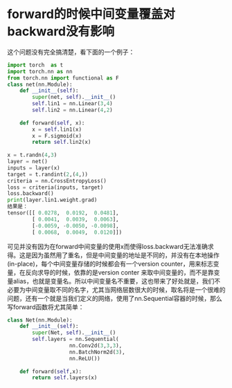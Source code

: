 # forward的时候中间变量覆盖对backward没有影响
这个问题没有完全搞清楚，看下面的一个例子：
```python
import torch  as t
import torch.nn as nn
from torch.nn import functional as F
class net(nn.Module):
    def __init__(self):
        super(net, self).__init__()
        self.lin1 = nn.Linear(3,4)
        self.lin2 = nn.Linear(4,2)
    
    def forward(self, x):
        x = self.lin1(x)
        x = F.sigmoid(x)
        return self.lin2(x)
    
x = t.randn(4,3)
layer = net()
inputs = layer(x)
target = t.randint(2,(4,))
criteria = nn.CrossEntropyLoss()
loss = criteria(inputs, target)
loss.backward()
print(layer.lin1.weight.grad)
结果是：
tensor([[ 0.0278,  0.0192,  0.0481],
        [ 0.0041,  0.0039,  0.0063],
        [-0.0059, -0.0050, -0.0098],
        [ 0.0068,  0.0049,  0.0120]])
```
可见并没有因为在forward中间变量的使用x而使得loss.backward无法准确求得。这是因为虽然用了重名，但是中间变量的地址是不同的，并没有在本地操作(in-place)，每个中间变量存储的时候都会有一个version counter，用来标志变量，在反向求导的时候，依靠的是version conter 来取中间变量的，而不是靠变量alias，也就是变量名。所以中间变量名不重要，这也带来了好处就是，我们不必要为中间变量取不同的名字，尤其当网络层数很大的时候，取名将是一个很难的问题，还有一个就是当我们定义的网络，使用了nn.Sequential容器的时候，那么写forward函数将尤其简单：
```python
class Net(nn.Module):
    def __init__(self):
        super(Net, self).__init__()
        self.layers = nn.Sequential(
                    nn.Conv2d(3,3,3),
                    nn.BatchNorm2d(3),
                    nn.ReLU())
        
    def forward(self,x):
        return self.layers(x)
```
